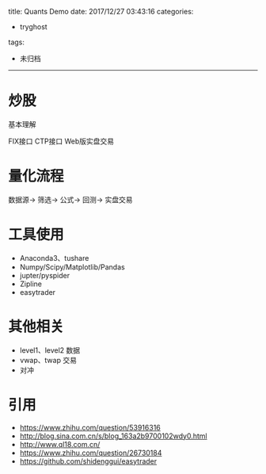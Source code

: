 title: Quants Demo
date: 2017/12/27 03:43:16
categories:
 - tryghost

tags:
 - 未归档 



---

# 炒股
基本理解

FIX接口 CTP接口
Web版实盘交易

# 量化流程
数据源-> 筛选-> 公式-> 回测-> 实盘交易

# 工具使用
* Anaconda3、tushare
* Numpy/Scipy/Matplotlib/Pandas
* jupter/pyspider
* Zipline
* easytrader

# 其他相关
* level1、level2 数据
* vwap、twap 交易
* 对冲

# 引用
* https://www.zhihu.com/question/53916316
* http://blog.sina.com.cn/s/blog_163a2b9700102wdy0.html
* http://www.ql18.com.cn/
* https://www.zhihu.com/question/26730184
* https://github.com/shidenggui/easytrader



